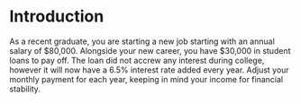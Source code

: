# Introduction

As a recent graduate, you are starting a new job starting with an annual salary of $80,000. Alongside your new career, you have $30,000 in student loans to pay off. The loan did not accrew any interest during college, however it will now have a 6.5% interest rate added every year. Adjust your monthly payment for each year, keeping in mind your income for financial stability.
